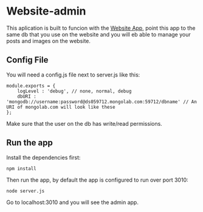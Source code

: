# Website-admin

This aplication is built to funcion with the [Website App](https://github.com/AugustoL/website), point this app to the same db that you use on the website and you will eb able to manage your posts and images on the website.

## Config File

You will need a config.js file next to server.js like this:
```
module.exports = {
	logLevel : 'debug', // none, normal, debug
	dbURI : 'mongodb://username:password@ds059712.mongolab.com:59712/dbname' // An URI of mongolab.com will look like these
};
```
Make sure that the user on the db has write/read permissions.

## Run the app

Install the dependencies first:
```
npm install
```
Then run the app, by default the app is configured to run over port 3010:
```
node server.js
```
Go to localhost:3010 and you will see the admin app.
